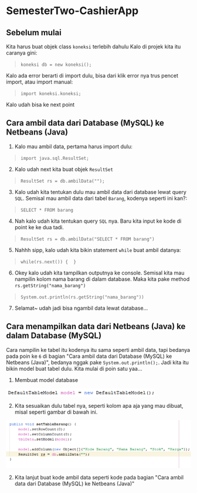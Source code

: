 # SemesterTwo-CashierApp

## Sebelum mulai
Kita harus buat objek class `koneksi` terlebih dahulu
Kalo di projek kita itu caranya gini:
> ```koneksi db = new koneksi();```

Kalo ada error berarti di import dulu, bisa dari klik error nya trus pencet import, atau import manual:
>```import koneksi.koneksi;```

Kalo udah bisa ke next point

## Cara ambil data dari Database (MySQL) ke Netbeans (Java)
1. Kalo mau ambil data, pertama harus import dulu:
>```import java.sql.ResultSet;```

2. Kalo udah next kita buat objek `ResultSet`
>```ResultSet rs = db.ambilData("");```

3. Kalo udah kita tentukan dulu mau ambil data dari database lewat query `SQL`. Semisal mau ambil data dari tabel `Barang`, kodenya seperti ini kan?:
>```SELECT * FROM barang```

4. Nah kalo udah kita tentukan query `SQL` nya. Baru kita input ke kode di point ke ke dua tadi.
>```ResultSet rs = db.ambilData("SELECT * FROM barang")```

5. Nahhh sipp, kalo udah kita bikin statement `while` buat ambil datanya:
>```while(rs.next()) {```
>``` ```
>```}```

6. Okey kalo udah kita tampilkan outputnya ke console. Semisal kita mau nampilin kolom nama barang di dalam database. Maka kita pake method `rs.getString("nama_barang")`
>```System.out.println(rs.getString("nama_barang"))```

7. Selamat~ udah jadi bisa ngambil data lewat database...

## Cara menampilkan data dari Netbeans (Java) ke dalam Database (MySQL)

Cara nampilin ke tabel itu kodenya itu sama seperti ambil data, tapi bedanya pada poin ke `6` di bagian "Cara ambil data dari Database (MySQL) ke Netbeans (Java)", bedanya nggak pake `System.out.println();`. Jadi kita itu bikin model buat tabel dulu. Kita mulai di poin satu yaa...

1. Membuat model database
<img src="https://github.com/Mahayoga/My-Screenshot/blob/main/image.png">

2. Kita sesuaikan dulu tabel nya, seperti kolom apa aja yang mau dibuat, misal seperti gambar di bawah ini.
<img src="https://github.com/Mahayoga/My-Screenshot/blob/main/heii.png">

2. Kita lanjut buat kode ambil data seperti kode pada bagian "Cara ambil data dari Database (MySQL) ke Netbeans (Java)"

